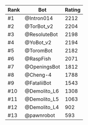 Rank|Bot|Rating
---|---|---
#1|@Intron014|2212
#2|@TorBot_v2|2204
#3|@ResoluteBot|2198
#4|@YoBot_v2|2194
#5|@ToromBot|2182
#6|@RaspFish|2071
#7|@OpeningsBot|1812
#8|@Cheng-4|1788
#9|@FataliiBot|1543
#10|@Demolito_L6|1308
#11|@Demolito_L5|1063
#12|@Demolito_L4|902
#13|@pawnrobot|593
